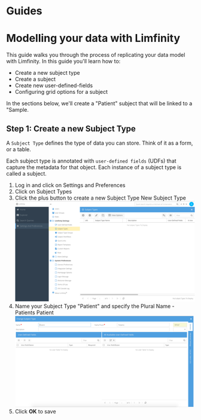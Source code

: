 # Guides

# Modelling your data with Limfinity

This guide walks you through the process of replicating your data model with Limfinity. In this guide you'll learn how to:

* Create a new subject type
* Create a subject
* Create new user-defined-fields
* Configuring grid options for a subject

In the sections below, we'll create a "Patient" subject that will be linked to a "Sample.


## Step 1: Create a new Subject Type
A `Subject Type` defines the type of data you can store. Think of it as a form, or a table.

Each subject type is annotated with `user-defined fields` (UDFs) that capture the metadata for that object. Each instance of a subject type is called a subject.

1. Log in and click on Settings and Preferences
2. Click on Subject Types
3. Click the plus button to create a new Subject Type New Subject Type
![New Subject Type](/images/guides/new_subject_type.png)
4. Name your Subject Type "Patient" and specify the Plural Name - Patients Patient
![Plural Name](/images/guides/plural_name.png)
5. Click **OK** to save
